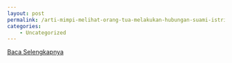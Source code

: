 ```yaml
---
layout: post
permalink: /arti-mimpi-melihat-orang-tua-melakukan-hubungan-suami-istri/
categories:
    - Uncategorized
---
```


[Baca Selengkapnya](/05)